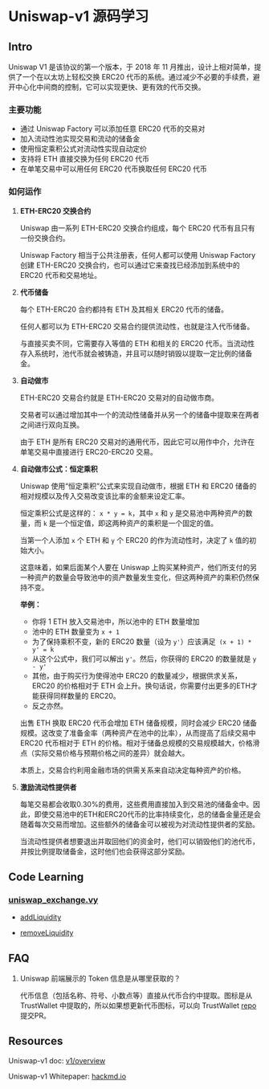 # Uniswap-v1 源码学习

## Intro

Uniswap V1 是该协议的第一个版本，于 2018 年 11 月推出，设计上相对简单，提供了一个在以太坊上轻松交换 ERC20 代币的系统。通过减少不必要的手续费，避开中心化中间商的控制，它可以实现更快、更有效的代币交换。

### 主要功能
* 通过 Uniswap Factory 可以添加任意 ERC20 代币的交易对
* 加入流动性池实现交易和流动的储备金
* 使用恒定乘积公式对流动性实现自动定价
* 支持将 ETH 直接交换为任何 ERC20 代币
* 在单笔交易中可以用任何 ERC20 代币换取任何 ERC20 代币

### 如何运作
1) **ETH-ERC20 交换合约**

    Uniswap 由一系列 ETH-ERC20 交换合约组成，每个 ERC20 代币有且只有一份交换合约。
    
    Uniswap Factory 相当于公共注册表，任何人都可以使用 Uniswap Factory 创建 ETH-ERC20 交换合约，也可以通过它来查找已经添加到系统中的 ERC20 代币和交易地址。

2) **代币储备**

    每个 ETH-ERC20 合约都持有 ETH 及其相关 ERC20 代币的储备。
    
    任何人都可以为 ETH-ERC20 交易合约提供流动性，也就是注入代币储备。
    
    与直接买卖不同，它需要存入等值的 ETH 和相关的 ERC20 代币。当流动性存入系统时，池代币就会被铸造，并且可以随时销毁以提取一定比例的储备金。

3) **自动做市**

    ETH-ERC20 交易合约就是 ETH-ERC20 交易对的自动做市商。
    
    交易者可以通过增加其中一个的流动性储备并从另一个的储备中提取来在两者之间进行双向互换。
    
    由于 ETH 是所有 ERC20 交易对的通用代币，因此它可以用作中介，允许在单笔交易中直接进行 ERC20-ERC20 交易。

4) **自动做市公式：恒定乘积**

    Uniswap 使用“恒定乘积”公式来实现自动做市，根据 ETH 和 ERC20 储备的相对规模以及传入交易改变该比率的金额来设定汇率。

    恒定乘积公式是这样的： `x * y = k`，其中 `x` 和 `y` 是交易池中两种资产的数量，而 `k` 是一个恒定值，即这两种资产的乘积是一个固定的值。

    当第一个人添加 `x` 个 ETH 和 `y` 个 ERC20 的作为流动性时，决定了 `k` 值的初始大小。

    这意味着，如果后面某个人要在 Uniswap 上购买某种资产，他们所支付的另一种资产的数量会导致池中的资产数量发生变化，但这两种资产的乘积仍然保持不变。

    **举例：**
    
    * 你将 1 ETH 放入交易池中，所以池中的 ETH 数量增加
    * 池中的 ETH 数量变为 `x + 1`
    * 为了保持乘积不变，新的 ERC20 数量（设为 `y'`）应该满足` (x + 1) * y' = k`
    * 从这个公式中，我们可以解出 `y'`。然后，你获得的 ERC20 的数量就是 `y - y'`
    * 其他，由于购买行为使得池中 ERC20 的数量减少，根据供求关系，ERC20 的价格相对于 ETH 会上升。换句话说，你需要付出更多的ETH才能获得同样数量的 ERC20。
    * 反之亦然。

    
    出售 ETH 换取 ERC20 代币会增加 ETH 储备规模，同时会减少 ERC20 储备规模。这改变了准备金率（两种资产在池中的比率），从而提高了后续交易中 ERC20 代币相对于 ETH 的价格。相对于储备总规模的交易规模越大，价格滑点（实际交易价格与预期价格之间的差异）就会越大。
    
    本质上，交易合约利用金融市场的供需关系来自动决定每种资产的价格。

5) **激励流动性提供者**

    每笔交易都会收取0.30%的费用，这些费用直接加入到交易池的储备金中。因此，即使交易池中的ETH和ERC20代币的比率持续变化，总的储备金量还是会随着每次交易而增加。这些额外的储备金可以被视为对流动性提供者的奖励。

    当流动性提供者想要退出并取回他们的资金时，他们可以销毁他们的池代币，并按比例提取储备金，这时他们也会获得这部分奖励。


## Code Learning

### [uniswap_exchange.vy](https://github.com/Louis-XWB/Uniswap-v1/blob/master/contracts/uniswap_exchange.vy)

* [addLiquidity](https://github.com/Louis-XWB/Uniswap-v1/blob/4804e4e3c3a430e53fa5ce19ff89c54cfaa1a35b/contracts/uniswap_exchange.vy#L59)

* [removeLiquidity](https://github.com/Louis-XWB/Uniswap-v1/blob/4804e4e3c3a430e53fa5ce19ff89c54cfaa1a35b/contracts/uniswap_exchange.vy#L142)



## FAQ
1) Uniswap 前端展示的 Token 信息是从哪里获取的？
  
    代币信息（包括名称、符号、小数点等）直接从代币合约中提取。图标是从 TrustWallet 中提取的，所以如果想更新代币图标，可以向 TrustWallet [repo](https://github.com/trustwallet/assets) 提交PR。



## Resources

Uniswap-v1 doc: [v1/overview](https://docs.uniswap.org/contracts/v1/overview)

Uniswap-v1 Whitepaper: [hackmd.io](https://hackmd.io/@HaydenAdams/HJ9jLsfTz?type=view)



